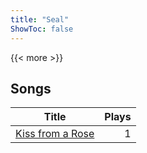 ```yaml
---
title: "Seal"
ShowToc: false
---
```


{{< more >}}

## Songs
Title | Plays 
----- | -----: 
[Kiss from a Rose](/songs/kiss-from-a-rose) | 1

